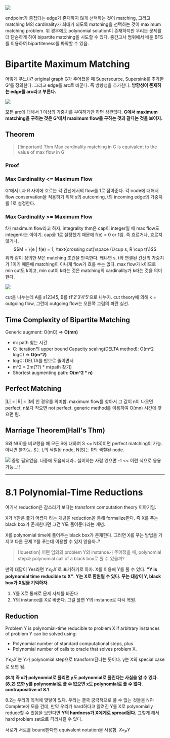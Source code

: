 ![](https://i.imgur.com/wzDl5zC.png)

endpoint가 중첩되는 edge가 존재하지 않게 선택하는 것이 matching,
그리고 matching M의 cardinality가 최대가 되도록 matching을 선택하는 것이 maximum matching problem.
위 경우에도 polynomial solution이 존재하지만 우리는 문제를 더 단순하게 하여 bipartite matching을 시도할 수 있다.
중간고사 범위에서 배운 BFS를 이용하여 bipartiteness를 파악할 수 있음.

# Bipartite Maximum Matching

어떻게 푸느냐? original graph G가 주어졌을 때
Supersource, Supersink를 추가한 G'를 정의한다.
그리고 edge를 arc로 바꾼다. 즉 방향성을 추가한다.
**방향성이 존재하는 edge를 arc라고 부른다.**

![](https://i.imgur.com/oJ05yy7.png)

모든 arc에 대해서 1 이상의 가중치를 부여하기만 하면 상관없다.
**G에서 maximum matching을 구하는 것은 G'에서 maximum flow를 구하는 것과 같다는 것을 보이자.**

## Theorem

>[!important] Thm
>Max cardinality matching in G is equivalent to the value of max flow in G'

### Proof
### Max Cardinality <= Maximum Flow

G'에서 L과 R 사이에 흐르는 각 간선에서의 flow를 1로 잡아준다.
각 node에 대해서 flow conservation을 적용하기 위해 s의 outcoming, t의 incoming edge의 가중치를 1로 설정한다.

### Max Cardinality >= Maximum Flow
f가 maximum flow라고 하자.
integrality thm은 cap이 integer일 때 max flow도 integer라는 이야기.
cap을 1로 설정했기 때문에 f(e) = 0 or 1임. 즉 흐르거나, 흐르지 않거나.
$$M = \{e | f(e) = 1, \text{crossing cut}\space (L\cup s, R \cup t)\}$$
위와 같이 정의한 M은 matching 조건을 만족한다.
왜냐면 s, t와 연결된 간선의 가중치가 1이기 때문에 matching이 아니게 flow가 흐를 수는 없다.
max flow가 k이므로 min cut도 k이고, min cut이 k라는 것은 matching의 cardinality가 k라는 것을 의미한다.


![](https://i.imgur.com/gnPVDGB.png)

cut을 나누는데 A를 s12345, B를 t1'2'3'4'5'으로 나누자.
cut theory에 의해 k = outgoing flow, 그런데 outgoing flow는 오른쪽 그림의 파란 실선.

## Time Complexity of Bipartite Matching

Generic augment: O(mC) => **O(mn)**
- m: path 찾는 시간
- C: iteration의 upper bound
Capacity scaling(DELTA method): O(m^2 logC) => **O(m^2)**
- logC: DELTA를 반으로 줄이면서
- m^2 = 2m(??) \* m(path 찾기)
- Shortest augmenting path: **O(m^2 * n)**

## Perfect Matching
|L| = |R| = |M| 인 경우를 의미함.
maximum flow를 찾아서 그 값이 n이 나오면 perfect, n보다 작으면 not perfect.
generic method를 이용하여 O(mn) 시간에 찾으면 됨.

## Marriage Theorem(Hall's Thm)
S와 N(S)를 비교했을 때 모든 S에 대하여 S <= N(S)이면 perfect matching이 가능.
아니면 불가능.
S는 L의 색칠된 node, N(S)는 R의 색칠된 node.

![](https://i.imgur.com/bgfcJkh.png)
증명 필요없음.
나중에 도움되더라..
싫어하는 사람 있으면 -1 << 이런 식으로 응용 가능...!! 

---

# 8.1 Polynomial-Time Reductions
여기서 reduction은 감소라기 보다는 transform
computation theory 이야기임.

X가 Y만큼 풀기 어렵다 라는 개념을 reduction을 통해 formalize한다. 즉 X를 푸는 black box가 존재한다면 그건 Y도 풀어준다라는 개념.

X를 polynomial time에 풀어주는 black box가 존재한다. 
그러면 X를 푸는 방법을 가지고 다른 문제 Y를 푸는데 이용할 수 있지 않을까..?

>[!question] 
>어떤 임의의 problem Y의 instance가 주어졌을 때, polynomial step과 polynomial call of a black box로 풀 수 있을까?

만약 대답이 Yes라면 $Y \leq_P X$ 로 표기하기로 하자. X를 이용해 Y를 풀 수 있다.
**"Y is polynomial time reducible to X"**.
**Y는 X로 환원될 수 있다. 푸는 대상이 Y, black box가 X임을 기억하자.**

1. Y를 X로 통째로 문제 자체를 바꾼다
2. Y의 instance를 X로 바꾼다. 그걸 풀면 Y의 instance로 다시 복원.

## Reduction

Problem Y is polynomial-time reducible to problem X if arbitrary instances of problem Y can be solved using:
- Polynomial number of standard computational steps, plus
- Polynomial number of calls to oracle that solves problem X.

$Y \leq_P X$ 는 Y가 polynomial step으로 transform된다는 뜻이다.
y는 X의 special case로 보면 됨.

**(8.1) 즉 x가 polynomial로 풀리면 y도 polynomial로 풀린다는 사실을 알 수 있다.**
**(8.2) 또한 y를 polynomial로 풀 수 없으면 x도 polynomial로 풀 수 없다. contrapositive of 8.1**

8.2는 우리의 목적에 맞닿아 있다. 우리는 결국 궁극적으로 풀 수 없는 것들을 NP-Complete에 모을 건데, 만약 우리가 hard하다고 알려진 Y를 X로 polynomially reduce할 수 있음을 보인다면 **Y의 hardness가 X에게로 spread된다.** 그렇게 해서 hard problem set으로 격리시킬 수 있다.

서로가 서로를 bound한다면 equivalent notation을 사용함.
$X \equiv_P Y$